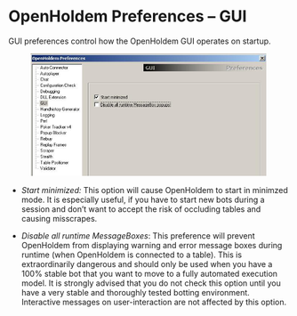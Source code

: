 # OpenHoldem Preferences – GUI

GUI preferences control how the OpenHoldem GUI operates on startup.

<figure>
<img src="images/preferences_gui.jpg" />
</figure>

- *Start minimized:* This option will cause OpenHoldem to start in
  minimzed mode. It is especially useful, if you have to start new bots
  during a session and don’t want to accept the risk of occluding tables
  and causing misscrapes.

- *Disable all runtime MessageBoxes*: This preference will prevent
  OpenHoldem from displaying warning and error message boxes during
  runtime (when OpenHoldem is connected to a table). This is
  extraordinarily dangerous and should only be used when you have a 100%
  stable bot that you want to move to a fully automated execution model.
  It is strongly advised that you do not check this option until you
  have a very stable and thoroughly tested botting environment.
  Interactive messages on user-interaction are not affected by this
  option.
